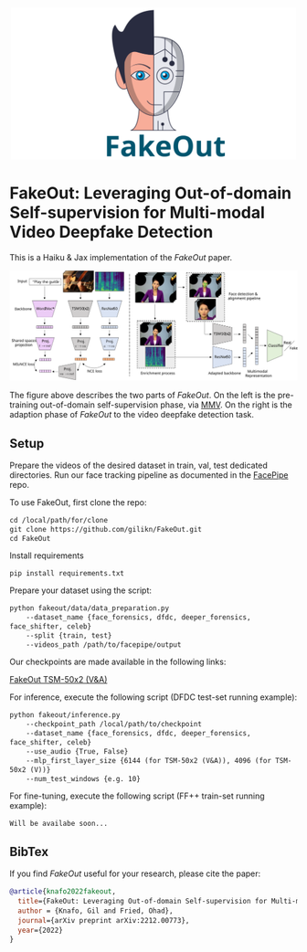 <div align="center">
<img src="fakeout/images/fakeout_logo.svg" alt="logo" width=500></img>
</div>

<!-- # FakeOut -->
# FakeOut: Leveraging Out-of-domain Self-supervision for Multi-modal Video Deepfake Detection

This is a Haiku & Jax implementation of the <i>FakeOut</i> paper.

<p> 
</p>
<div align="center">
<img src="fakeout/images/architecture.svg" alt="architecture"></img>
</div>
<p> 
</p>

The figure above describes the two parts of <i>FakeOut</i>. On the left is the pre-training out-of-domain self-supervision phase, via [MMV](https://vitalab.github.io/article/2022/04/14/MultiModalVersatileNetworks.html). On the right is the adaption phase of <i>FakeOut</i> to the video deepfake detection task.

## Setup

Prepare the videos of the desired dataset in train, val, test dedicated directories. 
Run our face tracking pipeline as documented in the [FacePipe](https://github.com/gilikn/FacePipe) repo.

To use FakeOut, first clone the repo:
```
cd /local/path/for/clone
git clone https://github.com/gilikn/FakeOut.git
cd FakeOut
```
Install requirements
```
pip install requirements.txt
```
Prepare your dataset using the script:
```
python fakeout/data/data_preparation.py
    --dataset_name {face_forensics, dfdc, deeper_forensics, face_shifter, celeb}
    --split {train, test}
    --videos_path /path/to/facepipe/output
```
Our checkpoints are made available in the following links:

[FakeOut TSM-50x2 (V&A)](https://drive.google.com/file/d/1uAL2vimRs30p3oZ3BMIxvyde2icAadXi/view?usp=share_link)

For inference, execute the following script (DFDC test-set running example):
```
python fakeout/inference.py
    --checkpoint_path /local/path/to/checkpoint
    --dataset_name {face_forensics, dfdc, deeper_forensics, face_shifter, celeb}
    --use_audio {True, False}
    --mlp_first_layer_size {6144 (for TSM-50x2 (V&A)), 4096 (for TSM-50x2 (V))}
    --num_test_windows {e.g. 10}
```
For fine-tuning, execute the following script (FF++ train-set running example):
```
Will be availabe soon...
```


## BibTex
If you find <i>FakeOut</i> useful for your research, please cite the paper:
```bib
@article{knafo2022fakeout,
  title={FakeOut: Leveraging Out-of-domain Self-supervision for Multi-modal Video Deepfake Detection},
  author = {Knafo, Gil and Fried, Ohad},
  journal={arXiv preprint arXiv:2212.00773},
  year={2022}
}
```
